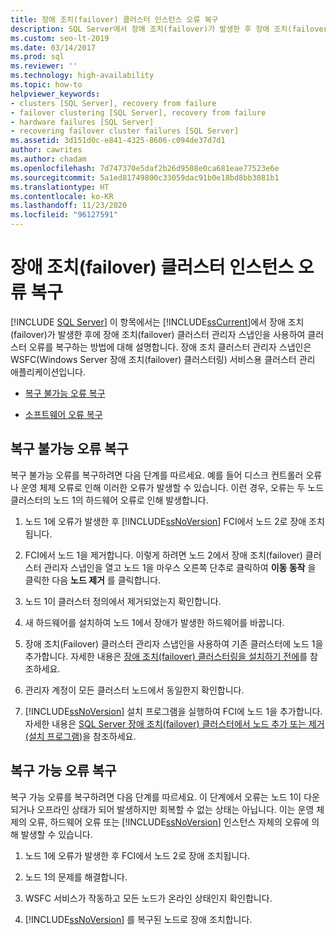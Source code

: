 ```yaml
---
title: 장애 조치(failover) 클러스터 인스턴스 오류 복구
description: SQL Server에서 장애 조치(failover)가 발생한 후 장애 조치(failover) 클러스터 관리자 스냅인을 사용하여 장애 조치(failover) 클러스터 인스턴스를 장애 조치에서 복구하는 방법을 알아봅니다.
ms.custom: seo-lt-2019
ms.date: 03/14/2017
ms.prod: sql
ms.reviewer: ''
ms.technology: high-availability
ms.topic: how-to
helpviewer_keywords:
- clusters [SQL Server], recovery from failure
- failover clustering [SQL Server], recovery from failure
- hardware failures [SQL Server]
- recovering failover cluster failures [SQL Server]
ms.assetid: 3d151d0c-e841-4325-8606-c094de37d7d1
author: cawrites
ms.author: chadam
ms.openlocfilehash: 7d747370e5daf2b26d9508e0ca681eae77523e6e
ms.sourcegitcommit: 5a1ed81749800c33059dac91b0e18bd8bb3081b1
ms.translationtype: HT
ms.contentlocale: ko-KR
ms.lasthandoff: 11/23/2020
ms.locfileid: "96127591"
---
```

# <a name="recover-from-failover-cluster-instance-failure"></a>장애 조치(failover) 클러스터 인스턴스 오류 복구
[!INCLUDE [SQL Server](../../../includes/applies-to-version/sqlserver.md)]
  이 항목에서는 [!INCLUDE[ssCurrent](../../../includes/sscurrent-md.md)]에서 장애 조치(failover)가 발생한 후에 장애 조치(failover) 클러스터 관리자 스냅인을 사용하여 클러스터 오류를 복구하는 방법에 대해 설명합니다. 장애 조치 클러스터 관리자 스냅인은 WSFC(Windows Server 장애 조치(failover) 클러스터링) 서비스용 클러스터 관리 애플리케이션입니다.  
  
-   [복구 불가능 오류 복구](#Scenario1)  
  
-   [소프트웨어 오류 복구](#Scenario2)  
  
##  <a name="recover-from-an-irreparable-failure"></a><a name="Scenario1"></a> 복구 불가능 오류 복구  
 복구 불가능 오류를 복구하려면 다음 단계를 따르세요. 예를 들어 디스크 컨트롤러 오류나 운영 체제 오류로 인해 이러한 오류가 발생할 수 있습니다. 이런 경우, 오류는 두 노드 클러스터의 노드 1의 하드웨어 오류로 인해 발생합니다.  
  
1.  노드 1에 오류가 발생한 후 [!INCLUDE[ssNoVersion](../../../includes/ssnoversion-md.md)] FCI에서 노드 2로 장애 조치됩니다.  
  
2.  FCI에서 노드 1을 제거합니다. 이렇게 하려면 노드 2에서 장애 조치(failover) 클러스터 관리자 스냅인을 열고 노드 1을 마우스 오른쪽 단추로 클릭하여 **이동 동작** 을 클릭한 다음 **노드 제거** 를 클릭합니다.  
  
3.  노드 1이 클러스터 정의에서 제거되었는지 확인합니다.  
  
4.  새 하드웨어를 설치하여 노드 1에서 장애가 발생한 하드웨어를 바꿉니다.  
  
5.  장애 조치(Failover) 클러스터 관리자 스냅인을 사용하여 기존 클러스터에 노드 1을 추가합니다. 자세한 내용은 [장애 조치(failover) 클러스터링을 설치하기 전에](../../../sql-server/failover-clusters/install/before-installing-failover-clustering.md)를 참조하세요.  
  
6.  관리자 계정이 모든 클러스터 노드에서 동일한지 확인합니다.  
  
7.  [!INCLUDE[ssNoVersion](../../../includes/ssnoversion-md.md)] 설치 프로그램을 실행하여 FCI에 노드 1을 추가합니다. 자세한 내용은 [SQL Server 장애 조치(failover) 클러스터에서 노드 추가 또는 제거&#40;설치 프로그램&#41;](../../../sql-server/failover-clusters/install/add-or-remove-nodes-in-a-sql-server-failover-cluster-setup.md)을 참조하세요.  
  
##  <a name="recover-from-a-reparable-failure"></a><a name="Scenario2"></a> 복구 가능 오류 복구  
 복구 가능 오류를 복구하려면 다음 단계를 따르세요. 이 단계에서 오류는 노드 1이 다운되거나 오프라인 상태가 되어 발생하지만 회복할 수 없는 상태는 아닙니다. 이는 운영 체제의 오류, 하드웨어 오류 또는 [!INCLUDE[ssNoVersion](../../../includes/ssnoversion-md.md)] 인스턴스 자체의 오류에 의해 발생할 수 있습니다.  
  
1.  노드 1에 오류가 발생한 후 FCI에서 노드 2로 장애 조치됩니다.  
  
2.  노드 1의 문제를 해결합니다.  
  
3.  WSFC 서비스가 작동하고 모든 노드가 온라인 상태인지 확인합니다.  
  
4.  [!INCLUDE[ssNoVersion](../../../includes/ssnoversion-md.md)] 를 복구된 노드로 장애 조치합니다.  
  
  
